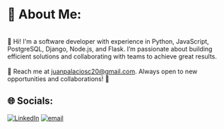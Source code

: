 # 💫 About Me:
<br>👋 Hi! I'm a software developer with experience in Python, JavaScript, PostgreSQL, Django, Node.js, and Flask. I’m passionate about building efficient solutions and collaborating with teams to achieve great results.<br><br>📩 Reach me at juanpalaciosc20@gmail.com. Always open to new opportunities and collaborations! 🚀


## 🌐 Socials:
[![LinkedIn](https://img.shields.io/badge/LinkedIn-%230077B5.svg?logo=linkedin&logoColor=white)](https://linkedin.com/in/www.linkedin.com/in/juan-palacios-developer) [![email](https://img.shields.io/badge/Email-D14836?logo=gmail&logoColor=white)](mailto:juanpalaciosc20@gmail.com) 




<!-- Proudly created with GPRM ( https://gprm.itsvg.in ) -->

<!-- Proudly created with GPRM ( https://gprm.itsvg.in ) -->
